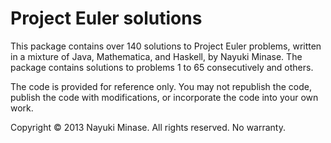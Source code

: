 Project Euler solutions
=======================

This package contains over 140 solutions to Project Euler problems, written in
a mixture of Java, Mathematica, and Haskell, by Nayuki Minase. The package
contains solutions to problems 1 to 65 consecutively and others.


The code is provided for reference only. You may not republish the code,
publish the code with modifications, or incorporate the code into your own
work.

Copyright © 2013 Nayuki Minase. All rights reserved. No warranty.
